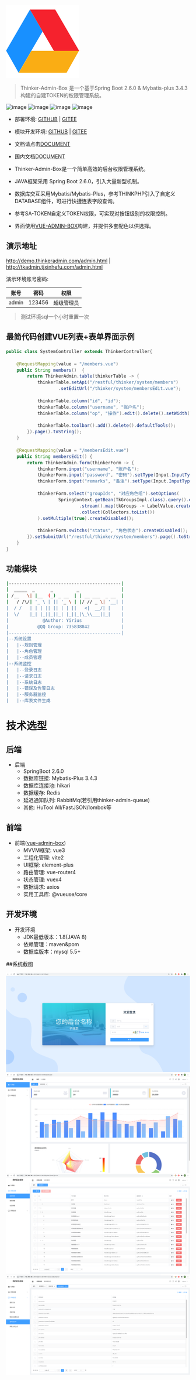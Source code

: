![logo](./docs/_assets/logo.svg)

> Thinker-Admin-Box 是一个基于Spring Boot 2.6.0 & Mybatis-plus 3.4.3 构建的自建TOKEN的权限管理系统。

![image](https://img.shields.io/badge/build-success-brightgreen.svg?longCache=true&style=flat-square)
![image](https://img.shields.io/badge/license-Apache%202-4EB1BA.svg?longCache=true&style=flat-square)
![image](https://img.shields.io/badge/springboot-2.6.0-yellow.svg?longCache=true&style=popout-square)
![image](https://img.shields.io/badge/mybatisPlus-3.4.3-blue.svg?longCache=true&style=popout-square)

- 部署环境: [GITHUB](https://github.com/yirius/thinker-admin-box-web) | [GITEE](https://gitee.com/yirius/thinker-admin-box-web)
- 模块开发环境: [GITHUB](https://github.com/yirius/thinker-admin-box) | [GITEE](https://gitee.com/yirius/thinker-admin-box)

- 文档请点击[DOCUMENT](https://yirius.github.io/thinker-admin-box/index.html#/)
- 国内文档[DOCUMENT](https://www.thinkeradmin.com/index.html#/)
- Thinker-Admin-Box是一个简单高效的后台权限管理系统。
- JAVA框架采用 Spring Boot 2.6.0，引入大量新型机制。
- 数据库交互采用Mybatis/Mybatis-Plus，参考THINKPHP引入了自定义DATABASE组件，可进行快捷连表字段查询。
- 参考SA-TOKEN自定义TOKEN权限，可实现对按钮级别的权限控制。
- 界面使用[VUE-ADMIN-BOX](https://github.com/cmdparkour/vue-admin-box)构建，并提供多套配色以供选择。

## 演示地址
http://demo.thinkeradmin.com/admin.html | http://tkadmin.tjxinhefu.com/admin.html

演示环境账号密码:

账号 | 密码| 权限
---|---|---
admin | 123456 | 超级管理员

> 测试环境sql一个小时重置一次

## 最简代码创建VUE列表+表单界面示例
```java
public class SystemController extends ThinkerController{

    @RequestMapping(value = "/members.vue")
    public String members()  {
        return ThinkerAdmin.table(thinkerTable -> {
            thinkerTable.setApi("/restful/thinker/system/members")
                    .setEditUrl("/thinker/system/membersEdit.vue");

            thinkerTable.column("id", "id");
            thinkerTable.column("username", "账户名");
            thinkerTable.column("op", "操作").edit().delete().setWidth("180px");

            thinkerTable.toolbar().add().delete().defaultTools();
        }).page().toString();
    }
    
    @RequestMapping(value = "/membersEdit.vue")
    public String membersEdit() {
        return ThinkerAdmin.form(thinkerForm -> {
            thinkerForm.input("username", "账户名");
            thinkerForm.input("password", "密码").setType(Input.InputType.PASSWORD);
            thinkerForm.input("remarks", "备注").setType(Input.InputType.TEXTAREA);

            thinkerForm.select("groupIds", "对应角色组").setOptions(
                    SpringContext.getBean(TkGroupsImpl.class).query().eq("status", 1).list()
                            .stream().map(tkGroups -> LabelValue.create(tkGroups.getTitle(), tkGroups.getId()))
                            .collect(Collectors.toList())
            ).setMultiple(true).createDisabled();

            thinkerForm.switchs("status", "角色状态").createDisabled();
        }).setSubmitUrl("/restful/thinker/system/members").page().toString();
    }
}
```

## 功能模块
```bash
|-------------------------------------------|  
|  _____  _      _         _                |  
| /__   \| |__  (_) _ __  | | __ ___  _ __  |  
|   / /\/| '_ \ | || '_ \ | |/ // _ \| '__| |  
|  / /   | | | || || | | ||   <|  __/| |    |  
|  \/    |_| |_||_||_| |_||_|\_\\___||_|    |  
|             @Author: Yirius               |  
|           @QQ Group: 735838842            |  
|-------------------------------------------|
|--系统设置
|   |--规则管理
|   |--角色管理
|   |--成员管理
|--系统监控
|   |--登录日志
|   |--请求日志
|   |--系统日志
|   |--错误及告警日志
|   |--服务器监控
|   |--库表文件生成
```

# 技术选型
## 后端
- 后端
    - SpringBoot 2.6.0
    - 数据库链接: Mybatis-Plus 3.4.3
    - 数据库连接池: hikari
    - 数据缓存: Redis
    - 延迟通知队列: RabbitMq(若引用thinker-admin-queue)
    - 其他: HuTool All/FastJSON/lombok等

## 前端
- 前端([vue-admin-box](https://github.com/cmdparkour/vue-admin-box))
    - MVVM框架: vue3
    - 工程化管理: vite2
    - UI框架: element-plus
    - 路由管理: vue-router4
    - 状态管理: vuex4
    - 数据请求: axios
    - 实用工具库: @vueuse/core

## 开发环境
- 开发环境
    - JDK最低版本：1.8(JAVA 8)
    - 依赖管理：maven&pom
    - 数据库版本：mysql 5.5+

##系统截图

![image](./docs/_assets/examples/login.png)
![image](./docs/_assets/examples/dashboard.png)
![image](./docs/_assets/examples/rules.png)
![image](./docs/_assets/examples/monitor.png)